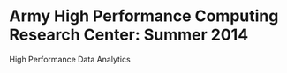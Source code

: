 Army High Performance Computing Research Center: Summer 2014
===============


High Performance Data Analytics
